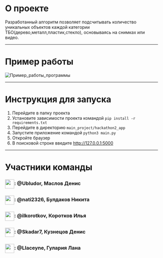 # О проекте
Разработанный алгоритм позволяет подсчитывать количество уникальных объектов каждой категории ТБО(дерево,металл,пластик,стекло), основываясь на снимках или видео.

---

# Пример работы


![Пример_работы_программы]()

---

# Инструкция для запуска

1. Перейдите в папку проекта
2. Установите зависимости проекта командой ```pip install -r requirements.txt```
3. Перейдите в директорию ```main_project/hackathon2_app```
4. Запустите приложение командой ```python3 main.py```
5. Откройте браузер
6. В поисковой строке введите http://127.0.0.1:5000

---

# Участники команды
<h3><img align="center" height="30" src="https://user-images.githubusercontent.com/51875349/198863127-837491f2-b57f-4c75-9840-6a4b01236c7a.png">: @Ubludor, Маслов Денис</h3>
<h3><img align="center" height="30" src="https://user-images.githubusercontent.com/51875349/198863127-837491f2-b57f-4c75-9840-6a4b01236c7a.png">: @nati2326, Булдаков Никита</h3>
<h3><img align="center" height="30" src="https://user-images.githubusercontent.com/51875349/198863127-837491f2-b57f-4c75-9840-6a4b01236c7a.png">: @ilkorotkov, Коротков Илья</h3>
<h3><img align="center" height="30" src="https://user-images.githubusercontent.com/51875349/198863127-837491f2-b57f-4c75-9840-6a4b01236c7a.png">: @Skadar7, Кузнецов Денис</h3>
<h3><img align="center" height="30" src="https://user-images.githubusercontent.com/51875349/198863127-837491f2-b57f-4c75-9840-6a4b01236c7a.png">: @Llaceyne, Гулария Лана</h3>

